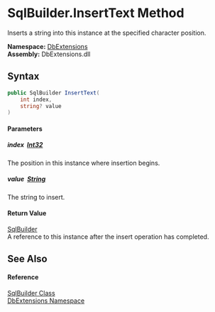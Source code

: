 SqlBuilder.InsertText Method
============================
Inserts a string into this instance at the specified character position.
  
**Namespace:** [DbExtensions][1]  
**Assembly:** DbExtensions.dll

Syntax
------

```csharp
public SqlBuilder InsertText(
	int index,
	string? value
)
```

#### Parameters

##### *index*  [Int32][2]
The position in this instance where insertion begins.

##### *value*  [String][3]
The string to insert.

#### Return Value
[SqlBuilder][4]  
A reference to this instance after the insert operation has completed.

See Also
--------

#### Reference
[SqlBuilder Class][4]  
[DbExtensions Namespace][1]  

[1]: ../README.md
[2]: https://learn.microsoft.com/dotnet/api/system.int32
[3]: https://learn.microsoft.com/dotnet/api/system.string
[4]: README.md